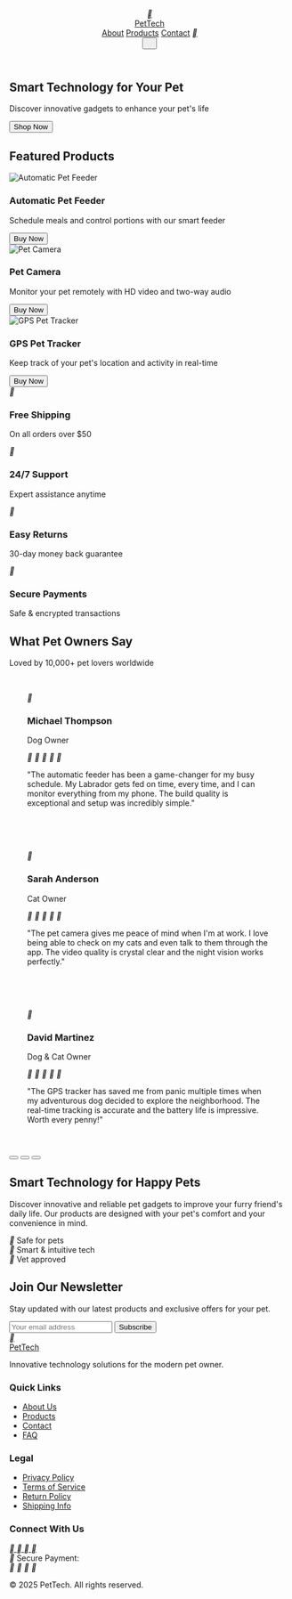 <!DOCTYPE html>
<html lang="en">
<head>
<meta charset="UTF-8">
<meta name="viewport" content="width=device-width, initial-scale=1.0">
<title>PetTech - Smart Technology for Your Pet</title>
<link rel="preconnect" href="https://fonts.googleapis.com">
<link rel="preconnect" href="https://fonts.gstatic.com" crossorigin>
<link href="https://fonts.googleapis.com/css2?family=Pacifico&display=swap" rel="stylesheet">
<link rel="stylesheet" href="https://cdnjs.cloudflare.com/ajax/libs/remixicon/4.6.0/remixicon.min.css">
<script src="https://cdn.tailwindcss.com/3.4.16"></script>
<script>tailwind.config={theme:{extend:{colors:{primary:'#2A9D8F',secondary:'#F8F9FA'},borderRadius:{'none':'0px','sm':'4px',DEFAULT:'8px','md':'12px','lg':'16px','xl':'20px','2xl':'24px','3xl':'32px','full':'9999px','button':'8px'}}}}</script>
<style>
:where([class^="ri-"])::before { content: "\f3c2"; }
body {
font-family: 'Inter', sans-serif;
}
.hero-section {
background-image: url('https://readdy.ai/api/search-image?query=A%20modern%2C%20minimalist%20home%20interior%20with%20soft%20natural%20lighting.%20A%20French%20Bulldog%20sitting%20next%20to%20a%20sleek%2C%20white%20automatic%20pet%20feeder%20on%20a%20clean%20white%20surface.%20The%20background%20is%20slightly%20blurred%20with%20a%20cozy%20living%20room%20environment.%20The%20image%20has%20a%20clean%2C%20Apple-like%20aesthetic%20with%20plenty%20of%20white%20space%20on%20the%20left%20side%20for%20text%20placement.&width=1200&height=600&seq=pet1&orientation=landscape');
background-position: right center;
background-repeat: no-repeat;
background-size: contain;
}
input:focus {
outline: none;
}
#testimonialWrapper {
transition: transform 0.5s ease-in-out;
}
.testimonial {
flex-shrink: 0;
padding: 2rem;
}
</style>
</head>
<body class="bg-white text-gray-900">
<header class="shadow-sm bg-white">
<div class="container mx-auto px-4 py-4 flex justify-between items-center">
<a href="#" class="flex items-center gap-2">
<div class="w-10 h-10 flex items-center justify-center text-white bg-primary rounded-full">
<i class="ri-footprint-line ri-lg"></i>
</div>
<span class="text-2xl font-bold">PetTech</span>
</a>
<nav class="hidden md:flex items-center gap-8">
<a href="#" class="font-medium hover:text-primary transition-colors">About</a>
<a href="#" class="font-medium hover:text-primary transition-colors">Products</a>
<a href="#" class="font-medium hover:text-primary transition-colors">Contact</a>
<a href="#" class="w-10 h-10 flex items-center justify-center">
<i class="ri-shopping-cart-line ri-lg"></i>
</a>
</nav>
<button class="md:hidden w-10 h-10 flex items-center justify-center">
<i class="ri-menu-line ri-lg"></i>
</button>
</div>
</header>
<main>
<section class="hero-section min-h-[600px] flex items-center relative">
<div class="absolute inset-0 bg-gradient-to-r from-white via-white/80 to-transparent w-[33.33%] pointer-events-none"></div>
<div class="container mx-auto px-4 w-full relative">
<div class="max-w-lg">
<h1 class="text-5xl font-bold mb-4">Smart Technology for Your Pet</h1>
<p class="text-xl mb-8">Discover innovative gadgets to enhance your pet's life</p>
<button class="bg-primary text-white px-8 py-3 font-medium !rounded-button whitespace-nowrap hover:bg-opacity-90 transition-colors">Shop Now</button>
</div>
</div>
</section>
<section class="py-16">
<div class="container mx-auto px-4">
<h2 class="text-3xl font-bold mb-12">Featured Products</h2>
<div class="grid grid-cols-1 md:grid-cols-3 gap-8">
<div class="bg-white rounded-lg overflow-hidden shadow-md hover:shadow-lg transition-shadow">
<img src="https://readdy.ai/api/search-image?query=A%20modern%2C%20sleek%20white%20automatic%20pet%20feeder%20with%20transparent%20food%20container%20on%20top%20and%20a%20black%20feeding%20bowl%20at%20the%20bottom%2C%20photographed%20against%20a%20clean%20white%20background%20with%20soft%20shadows%2C%20product%20photography%20style&width=400&height=300&seq=feeder1&orientation=landscape" alt="Automatic Pet Feeder" class="w-full h-64 object-cover object-top">
<div class="p-6">
<h3 class="text-xl font-bold mb-2">Automatic Pet Feeder</h3>
<p class="text-gray-600 mb-4">Schedule meals and control portions with our smart feeder</p>
<button class="bg-primary text-white px-6 py-2 font-medium !rounded-button whitespace-nowrap hover:bg-opacity-90 transition-colors">Buy Now</button>
</div>
</div>
<div class="bg-white rounded-lg overflow-hidden shadow-md hover:shadow-lg transition-shadow">
<img src="https://readdy.ai/api/search-image?query=A%20modern%2C%20sleek%20white%20smart%20pet%20camera%20with%20a%20minimalist%20design%2C%20featuring%20a%20black%20lens%20in%20the%20center%20and%20a%20small%20button%20at%20the%20bottom%2C%20photographed%20against%20a%20clean%20white%20background%20with%20soft%20shadows%2C%20product%20photography%20style&width=400&height=300&seq=camera1&orientation=landscape" alt="Pet Camera" class="w-full h-64 object-cover object-top">
<div class="p-6">
<h3 class="text-xl font-bold mb-2">Pet Camera</h3>
<p class="text-gray-600 mb-4">Monitor your pet remotely with HD video and two-way audio</p>
<button class="bg-primary text-white px-6 py-2 font-medium !rounded-button whitespace-nowrap hover:bg-opacity-90 transition-colors">Buy Now</button>
</div>
</div>
<div class="bg-white rounded-lg overflow-hidden shadow-md hover:shadow-lg transition-shadow">
<img src="https://readdy.ai/api/search-image?query=A%20happy%20golden%20retriever%20dog%20wearing%20a%20sleek%20white%20GPS%20collar%20tracker%2C%20photographed%20outdoors%20on%20green%20grass%20with%20natural%20lighting%2C%20the%20dog%20is%20smiling%20with%20tongue%20out%2C%20product%20in%20use%20lifestyle%20photography&width=400&height=300&seq=tracker1&orientation=landscape" alt="GPS Pet Tracker" class="w-full h-64 object-cover object-top">
<div class="p-6">
<h3 class="text-xl font-bold mb-2">GPS Pet Tracker</h3>
<p class="text-gray-600 mb-4">Keep track of your pet's location and activity in real-time</p>
<button class="bg-primary text-white px-6 py-2 font-medium !rounded-button whitespace-nowrap hover:bg-opacity-90 transition-colors">Buy Now</button>
</div>
</div>
</div>
</div>
</section>
<section class="py-12 bg-secondary">
<div class="container mx-auto px-4">
<div class="grid grid-cols-2 md:grid-cols-4 gap-6 text-center">
<div>
<div class="w-16 h-16 mx-auto flex items-center justify-center text-primary mb-4">
<i class="ri-truck-line ri-2x"></i>
</div>
<h3 class="font-bold mb-1">Free Shipping</h3>
<p class="text-sm text-gray-600">On all orders over $50</p>
</div>
<div>
<div class="w-16 h-16 mx-auto flex items-center justify-center text-primary mb-4">
<i class="ri-customer-service-2-line ri-2x"></i>
</div>
<h3 class="font-bold mb-1">24/7 Support</h3>
<p class="text-sm text-gray-600">Expert assistance anytime</p>
</div>
<div>
<div class="w-16 h-16 mx-auto flex items-center justify-center text-primary mb-4">
<i class="ri-arrow-go-back-line ri-2x"></i>
</div>
<h3 class="font-bold mb-1">Easy Returns</h3>
<p class="text-sm text-gray-600">30-day money back guarantee</p>
</div>
<div>
<div class="w-16 h-16 mx-auto flex items-center justify-center text-primary mb-4">
<i class="ri-secure-payment-line ri-2x"></i>
</div>
<h3 class="font-bold mb-1">Secure Payments</h3>
<p class="text-sm text-gray-600">Safe & encrypted transactions</p>
</div>
</div>
</div>
</section>
<section class="py-16">
<div class="container mx-auto px-4">
<h2 class="text-3xl font-bold mb-4 text-center">What Pet Owners Say</h2>
<p class="text-center text-gray-600 mb-12 max-w-2xl mx-auto">Loved by 10,000+ pet lovers worldwide</p>
<div class="max-w-4xl mx-auto">
<div id="testimonialSlider" class="relative overflow-hidden">
<div id="testimonialWrapper" class="transition-transform duration-500 ease-in-out">
<div class="testimonial bg-white p-8 rounded-lg shadow-md">
<div class="flex items-center gap-4 mb-6">
<div class="w-16 h-16 bg-primary rounded-full flex items-center justify-center text-white">
<i class="ri-user-line ri-2x"></i>
</div>
<div>
<h3 class="font-bold">Michael Thompson</h3>
<p class="text-sm text-gray-600">Dog Owner</p>
</div>
<div class="ml-auto flex">
<i class="ri-star-fill text-yellow-400"></i>
<i class="ri-star-fill text-yellow-400"></i>
<i class="ri-star-fill text-yellow-400"></i>
<i class="ri-star-fill text-yellow-400"></i>
<i class="ri-star-fill text-yellow-400"></i>
</div>
</div>
<p class="text-gray-700">"The automatic feeder has been a game-changer for my busy schedule. My Labrador gets fed on time, every time, and I can monitor everything from my phone. The build quality is exceptional and setup was incredibly simple."</p>
</div>
<div class="testimonial bg-white p-8 rounded-lg shadow-md">
<div class="flex items-center gap-4 mb-6">
<div class="w-16 h-16 bg-primary rounded-full flex items-center justify-center text-white">
<i class="ri-user-line ri-2x"></i>
</div>
<div>
<h3 class="font-bold">Sarah Anderson</h3>
<p class="text-sm text-gray-600">Cat Owner</p>
</div>
<div class="ml-auto flex">
<i class="ri-star-fill text-yellow-400"></i>
<i class="ri-star-fill text-yellow-400"></i>
<i class="ri-star-fill text-yellow-400"></i>
<i class="ri-star-fill text-yellow-400"></i>
<i class="ri-star-fill text-yellow-400"></i>
</div>
</div>
<p class="text-gray-700">"The pet camera gives me peace of mind when I'm at work. I love being able to check on my cats and even talk to them through the app. The video quality is crystal clear and the night vision works perfectly."</p>
</div>
<div class="testimonial bg-white p-8 rounded-lg shadow-md">
<div class="flex items-center gap-4 mb-6">
<div class="w-16 h-16 bg-primary rounded-full flex items-center justify-center text-white">
<i class="ri-user-line ri-2x"></i>
</div>
<div>
<h3 class="font-bold">David Martinez</h3>
<p class="text-sm text-gray-600">Dog & Cat Owner</p>
</div>
<div class="ml-auto flex">
<i class="ri-star-fill text-yellow-400"></i>
<i class="ri-star-fill text-yellow-400"></i>
<i class="ri-star-fill text-yellow-400"></i>
<i class="ri-star-fill text-yellow-400"></i>
<i class="ri-star-fill text-yellow-400"></i>
</div>
</div>
<p class="text-gray-700">"The GPS tracker has saved me from panic multiple times when my adventurous dog decided to explore the neighborhood. The real-time tracking is accurate and the battery life is impressive. Worth every penny!"</p>
</div>
</div>
<div id="testimonialDots" class="flex justify-center mt-8 gap-2">
<button class="w-3 h-3 rounded-full bg-primary" data-index="0"></button>
<button class="w-3 h-3 rounded-full bg-gray-300" data-index="1"></button>
<button class="w-3 h-3 rounded-full bg-gray-300" data-index="2"></button>
</div>
</div>
</div>
</div>
</section>
<section class="py-16 bg-secondary">
<div class="container mx-auto px-4 text-center">
<h2 class="text-3xl font-bold mb-4">Smart Technology for Happy Pets</h2>
<p class="max-w-2xl mx-auto text-gray-700 mb-8">Discover innovative and reliable pet gadgets to improve your furry friend's daily life. Our products are designed with your pet's comfort and your convenience in mind.</p>
<div class="flex flex-wrap justify-center gap-4">
<div class="bg-white px-6 py-2 rounded-full shadow-sm flex items-center gap-2">
<i class="ri-shield-check-line text-primary"></i>
<span class="font-medium">Safe for pets</span>
</div>
<div class="bg-white px-6 py-2 rounded-full shadow-sm flex items-center gap-2">
<i class="ri-cpu-line text-primary"></i>
<span class="font-medium">Smart & intuitive tech</span>
</div>
<div class="bg-white px-6 py-2 rounded-full shadow-sm flex items-center gap-2">
<i class="ri-heart-line text-primary"></i>
<span class="font-medium">Vet approved</span>
</div>
</div>
</div>
</section>
<section class="py-16">
<div class="container mx-auto px-4">
<div class="max-w-4xl mx-auto bg-white rounded-lg shadow-md overflow-hidden">
<div class="md:flex">
<div class="md:w-1/2 p-8 flex flex-col justify-center">
<h2 class="text-3xl font-bold mb-4">Join Our Newsletter</h2>
<p class="text-gray-600 mb-6">Stay updated with our latest products and exclusive offers for your pet.</p>
<div class="flex">
<input type="email" placeholder="Your email address" class="border border-gray-300 rounded-l-button px-4 py-3 w-full border-r-0">
<button class="bg-primary text-white px-6 py-3 font-medium !rounded-r-button !rounded-l-none whitespace-nowrap hover:bg-opacity-90 transition-colors">Subscribe</button>
</div>
</div>
<div class="md:w-1/2 bg-cover bg-center" style="background-image: url('https://readdy.ai/api/search-image?query=A%20happy%20cat%20and%20dog%20sitting%20together%20looking%20at%20a%20smartphone%20or%20tablet%20showing%20a%20pet%20app%20interface%2C%20in%20a%20modern%20living%20room%20with%20soft%20natural%20lighting%2C%20the%20pets%20appear%20engaged%20and%20curious%2C%20lifestyle%20product%20photography&width=500&height=400&seq=newsletter1&orientation=portrait')"></div>
</div>
</div>
</div>
</section>
</main>
<footer class="bg-gray-900 text-white py-12">
<div class="container mx-auto px-4">
<div class="grid grid-cols-1 md:grid-cols-4 gap-8">
<div>
<a href="#" class="flex items-center gap-2 mb-4">
<div class="w-10 h-10 flex items-center justify-center text-white bg-primary rounded-full">
<i class="ri-footprint-line ri-lg"></i>
</div>
<span class="text-2xl font-bold">PetTech</span>
</a>
<p class="text-gray-400">Innovative technology solutions for the modern pet owner.</p>
</div>
<div>
<h3 class="font-bold text-lg mb-4">Quick Links</h3>
<ul class="space-y-2">
<li><a href="#" class="text-gray-400 hover:text-white transition-colors">About Us</a></li>
<li><a href="#" class="text-gray-400 hover:text-white transition-colors">Products</a></li>
<li><a href="#" class="text-gray-400 hover:text-white transition-colors">Contact</a></li>
<li><a href="#" class="text-gray-400 hover:text-white transition-colors">FAQ</a></li>
</ul>
</div>
<div>
<h3 class="font-bold text-lg mb-4">Legal</h3>
<ul class="space-y-2">
<li><a href="#" class="text-gray-400 hover:text-white transition-colors">Privacy Policy</a></li>
<li><a href="#" class="text-gray-400 hover:text-white transition-colors">Terms of Service</a></li>
<li><a href="#" class="text-gray-400 hover:text-white transition-colors">Return Policy</a></li>
<li><a href="#" class="text-gray-400 hover:text-white transition-colors">Shipping Info</a></li>
</ul>
</div>
<div>
<h3 class="font-bold text-lg mb-4">Connect With Us</h3>
<div class="flex gap-4 mb-4">
<a href="#" class="w-10 h-10 flex items-center justify-center bg-gray-800 rounded-full hover:bg-primary transition-colors">
<i class="ri-instagram-line"></i>
</a>
<a href="#" class="w-10 h-10 flex items-center justify-center bg-gray-800 rounded-full hover:bg-primary transition-colors">
<i class="ri-facebook-fill"></i>
</a>
<a href="#" class="w-10 h-10 flex items-center justify-center bg-gray-800 rounded-full hover:bg-primary transition-colors">
<i class="ri-twitter-x-line"></i>
</a>
<a href="#" class="w-10 h-10 flex items-center justify-center bg-gray-800 rounded-full hover:bg-primary transition-colors">
<i class="ri-youtube-line"></i>
</a>
</div>
<div class="flex items-center gap-2">
<i class="ri-secure-payment-line text-gray-400"></i>
<span class="text-gray-400">Secure Payment:</span>
</div>
<div class="flex gap-2 mt-2">
<i class="ri-visa-line text-2xl text-gray-400"></i>
<i class="ri-mastercard-line text-2xl text-gray-400"></i>
<i class="ri-paypal-line text-2xl text-gray-400"></i>
<i class="ri-apple-fill text-2xl text-gray-400"></i>
</div>
</div>
</div>
<div class="border-t border-gray-800 mt-8 pt-8 text-center text-gray-500">
<p>&copy; 2025 PetTech. All rights reserved.</p>
</div>
</div>
</footer>
<script id="mobileMenu">
document.addEventListener('DOMContentLoaded', function() {
const menuButton = document.querySelector('.ri-menu-line').parentElement;
const nav = document.querySelector('nav');
menuButton.addEventListener('click', function() {
if (nav.classList.contains('hidden')) {
nav.classList.remove('hidden');
nav.classList.add('flex', 'flex-col', 'absolute', 'top-16', 'right-0', 'bg-white', 'shadow-md', 'p-4', 'w-48', 'z-50');
} else {
nav.classList.add('hidden');
nav.classList.remove('flex', 'flex-col', 'absolute', 'top-16', 'right-0', 'bg-white', 'shadow-md', 'p-4', 'w-48', 'z-50');
}
});
});
</script>
<script id="testimonialSlider">
document.addEventListener('DOMContentLoaded', function() {
const wrapper = document.getElementById('testimonialWrapper');
const dots = document.getElementById('testimonialDots').getElementsByTagName('button');
let currentSlide = 0;

function updateSlider(index) {
wrapper.style.transform = `translateX(-${index * 100}%)`;
Array.from(dots).forEach((dot, i) => {
dot.classList.remove('bg-primary');
dot.classList.add('bg-gray-300');
if (i === index) {
dot.classList.remove('bg-gray-300');
dot.classList.add('bg-primary');
}
});
currentSlide = index;
}

Array.from(dots).forEach((dot, index) => {
dot.addEventListener('click', () => {
updateSlider(index);
});
});

const testimonials = wrapper.getElementsByClassName('testimonial');
wrapper.style.width = `${testimonials.length * 100}%`;
wrapper.style.display = 'flex';
Array.from(testimonials).forEach(testimonial => {
testimonial.style.width = `${100 / testimonials.length}%`;
});
});
</script>
</body>
</html>
